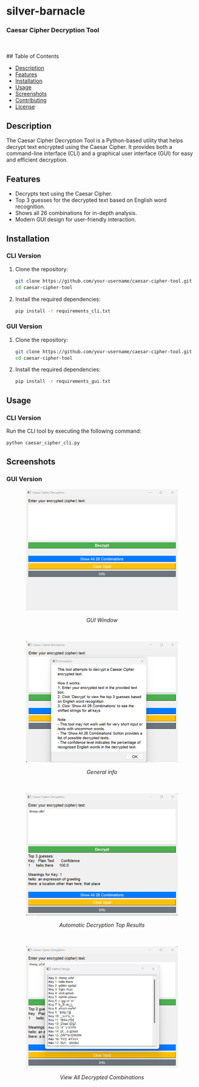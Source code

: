 # silver-barnacle
### Caesar Cipher Decryption Tool
<br>
<br>
## Table of Contents

- [Description](#description)
- [Features](#features)
- [Installation](#installation)
- [Usage](#usage)
- [Screenshots](#screenshots)
- [Contributing](#contributing)
- [License](#license)

## Description

The Caesar Cipher Decryption Tool is a Python-based utility that helps decrypt text encrypted using the Caesar Cipher. It provides both a command-line interface (CLI) and a graphical user interface (GUI) for easy and efficient decryption.

## Features

- Decrypts text using the Caesar Cipher.
- Top 3 guesses for the decrypted text based on English word recognition.
- Shows all 26 combinations for in-depth analysis.
- Modern GUI design for user-friendly interaction.

## Installation

### CLI Version

1. Clone the repository:

    ```bash
    git clone https://github.com/your-username/caesar-cipher-tool.git
    cd caesar-cipher-tool
    ```

2. Install the required dependencies:

    ```bash
    pip install -r requirements_cli.txt
    ```

### GUI Version

1. Clone the repository:

    ```bash
    git clone https://github.com/your-username/caesar-cipher-tool.git
    cd caesar-cipher-tool
    ```

2. Install the required dependencies:

    ```bash
    pip install -r requirements_gui.txt
    ```

## Usage

### CLI Version

Run the CLI tool by executing the following command:

```bash
python caesar_cipher_cli.py
```

## Screenshots

### GUI Version

<div align="center">
  <img src="screenshots/gui-screenshot-window.png" alt="GUI Window" width="400">
  <p><em>GUI Window</em></p>
</div>
<br><br>
<div align="center">
  <img src="screenshots/gui-screenshot-info.png" alt="General info" width="400">
  <p><em>General info</em></p>
</div>
<br><br>
<div align="center">
  <img src="screenshots/gui-screenshot-decrypt.png" alt="Automatic Decryption Top Results" width="400">
  <p><em>Automatic Decryption Top Results</em></p>
</div>
<br><br>
<div align="center">
  <img src="screenshots/gui-screenshot-all-combos.png" alt="View All Decrypted Combinations" width="400">
  <p><em>View All Decrypted Combinations</em></p>
</div>

